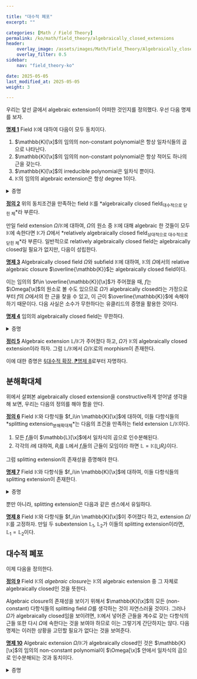 ```yaml
---

title: "대수적 폐포"
excerpt: ""

categories: [Math / Field Theory]
permalink: /ko/math/field_theory/algebraically_closed_extensions
header:
    overlay_image: /assets/images/Math/Field_Theory/Algebraically_closed_extensions.png
    overlay_filter: 0.5
sidebar: 
    nav: "field_theory-ko"

date: 2025-05-05
last_modified_at: 2025-05-05
weight: 3

---
```


우리는 앞선 글에서 algebraic extension이 어떠한 것인지를 정의했다. 우선 다음 명제를 보자.

<div class="proposition" markdown="1">

<ins id="prop1">**명제 1**</ins> Field $\mathbb{K}$에 대하여 다음이 모두 동치이다. 

1. $\mathbb{K}[\x]$의 임의의 non-constant polynomial은 항상 일차식들의 곱으로 나타난다. 
2. $\mathbb{K}[\x]$의 임의의 non-constant polynomial은 항상 적어도 하나의 근을 갖는다. 
3. $\mathbb{K}[\x]$의 irreducible polynomial은 일차식 뿐이다. 
4. $\mathbb{K}$의 임의의 algebraic extension은 항상 degree $1$이다. 

</div>
<details class="proof" markdown="1">
<summary>증명</summary>

우선 첫째 조건과 둘째 조건이 동치임은 자명하다. 만일 첫째 조건이 성립한다면 셋째 조건이 성립하는 것은 자명하다. 또, [\[환론\] §다항식환, ⁋명제 6](/ko/math/ring_theory/polynomial_rings#prop6)에 의하여 $\mathbb{K}[\x]$의 임의의 원소는 irreducible polynomial의 곱으로 나타낼 수 있고, 일차식은 자명한 이유로 $\mathbb{K}$ 안에서 근을 가지므로 셋째 조건이 둘째 조건을 함의한다. 따라서 첫째 조건부터 셋째 조건까지가 모두 동치이다.

이제 셋째 조건과 넷째 조건이 동치임을 보이자. 우선 셋째 조건이 성립한다 가정하면, 우리는 algebraic extension $\mathbb{L}/\matbb{K}$의 임의의 원소 $x$의 minimal polynomial이 irreducible이므로 ([§대수적 확장, ⁋정리 15](/ko/math/field_theory/algebraic_extensions#thm15)) 셋째 조건으로부터 이 minimal polynomial이 일차식이어야 함을 안다. 

이제 넷째 조건을 가정하자. $\mathbb{K}[\x]$의 irreducible polynomial $f$에 대하여, $\mathbb{K}[\x]/(f)$를 생각하면 이는 $\mathbb{K}$의 degree $n$ algebraic extension이다. 우리는 이 extension의 degree가 $1$이어야 함을 가정하고 있으므로, 셋째 조건이 얻어진다. 

</details>

<div class="definition" markdown="1">

<ins id="def2">**정의 2**</ins> 위의 동치조건을 만족하는 field $\mathbb{K}$를 *algebraically closed field<sub>대수적으로 닫힌 체</sub>*라 부른다. 

</div>

만일 field extension $\Omega/\mathbb{K}$에 대하여, $\Omega$의 원소 중 $\mathbb{K}$에 대해 algebraic 한 것들이 모두 $\mathbb{K}$에 속한다면 $\mathbb{K}$가 $\Omega$에서 *relatively algebraically closed field<sub>상대적으로 대수적으로 닫힌 체</sub>*라 부른다. 일반적으로 relatively algebraically closed field는 algebraically closed일 필요가 없지만, 다음이 성립한다. 

<div class="proposition" markdown="1">

<ins id="prop3">**명제 3**</ins> Algebraically closed field $\Omega$와 subfield $\mathbb{K}$에 대하여, $\mathbb{K}$의 $\Omega$에서의 relative algebraic closure $\overline{\mathbb{K}}$는 algebraically closed field이다. 

</div>

이는 임의의 $f\in \overline{\mathbb{K}}[\x]$가 주어졌을 때, $f$는 $\Omega[\x]$의 원소로 볼 수도 있으므로 $\Omega$가 algebraically closed라는 가정으로부터 $f$의 $\Omega$에서의 한 근을 찾을 수 있고, 이 근이 $\overline{\mathbb{K}}$에 속해야 하기 때문이다. 다음 사실은 소수가 무한하다는 유클리드의 증명을 활용한 것이다. 

<div class="proposition" markdown="1">

<ins id="prop4">**명제 4**</ins> 임의의 algebraically closed field는 무한하다. 

</div>
<details class="proof" markdown="1">
<summary>증명</summary>

결론에 반하여 $\Omega$가 finite algebraically closed field라 하고, 다음의 다항식

$$1+\prod_{a\in \Omega}(\x-a)$$

을 생각하자. 이 다항식은 어떠한 $a$도 근으로 갖지 않는다. 

</details>

<div class="proposition" markdown="1">

<ins id="thm5">**정리 5**</ins> Algebraic extension $\mathbb{L}/\mathbb{K}$가 주어졌다 하고, $\Omega$가 $\mathbb{K}$의 algebraically closed  extension이라 하자. 그럼 $\mathbb{L}/\mathbb{K}$에서 $\Omega/\mathbb{K}$로의 morphism이 존재한다. 

</div>

이에 대한 증명은 [§대수적 확장, ⁋명제 8](/ko/math/field_theory/algebraic_extensions#prop8)로부터 자명하다. 

## 분해확대체

위에서 살펴본 algebraically closed extension을 constructive하게 얻어낼 생각을 해 보면, 우리는 다음의 정의를 해야 함을 안다. 

<div class="definition" markdown="1">

<ins id="def6">**정의 6**</ins> Field $\mathbb{K}$와 다항식들 $f_i\in \mathbb{K}[\x]$에 대하여, 이들 다항식들의 *splitting extension<sub>분해확대체</sub>*는 다음의 조건을 만족하는 field extension $\mathbb{L}/\mathbb{K}$이다. 

1. 모든 $f_i$들이 $\mathbb{L}[\x]$에서 일차식의 곱으로 인수분해된다.  
2. 각각의 $i$에 대하여, $R_i$를 $\mathbb{L}$에서 $f_i$들의 근들이 모임이라 하면 $\mathbb{L}=\mathbb{K}(\bigcup R_i)$이다. 

</div>

그럼 splitting extension의 존재성을 증명해야 한다. 

<div class="proposition" markdown="1">

<ins id="prop7">**명제 7**</ins> Field $\mathbb{K}$와 다항식들 $f_i\in \mathbb{K}[\x]$에 대하여, 이들 다항식들의 splitting extension이 존재한다. 

</div>
<details class="proof" markdown="1">
<summary>증명</summary>

Algebraic extension을 할 때는 어차피 다항식의 근만이 중요하므로, 주어진 다항식들 $f_i$들이 모두 monic polynomial이라 가정하여도 된다. 각각의 $f_i$가 degree $d_i$ monic polynomial이라 하자. 그럼 [##ref##](universal_decomposition_algebra)에 의하여, 각각의 $i$마다 다음의 두 조건

1. $A_i$는 $\mathbb{K}$-algebra로서 $\xi_{i,1},\ldots, \xi_{i, d_i}$에 의해 생성된다. 
2. $A_i[\x]$에서 $f_i(\x)=\prod_{k=1}^{d_i} (\x-\xi_{i,k})$이 성립한다. 

$\mathbb{K}$-algebra $A_i$, 원소들 $\xi_{i,1},\ldots, \xi_{i, d_i}\in A_i$를 잡아줄 수 있다. 

이제 이들을 이용하여 $\mathbb{K}$의 extension을 만들어야 한다. 

$$A=\bigotimes_{i\in I} A_i$$

이라 하면, Krull theorem에 의하여 $A$의 maximal ideal $\mathfrak{m}$이 존재하므로 $\mathbb{L}=A/\mathfrak{m}$이라 할 수 있으며, 이것이 원하는 splitting extension을 준다. 

</details>

뿐만 아니라, splitting extension은 다음과 같은 센스에서 유일하다. 

<div class="proposition" markdown="1">

<ins id="prop8">**명제 8**</ins> Field $\mathbb{K}$와 다항식들 $f_i\in \mathbb{K}[\x]$이 주어졌다 하고, extension $\Omega/\mathbb{K}$를 고정하자. 만일 두 subextension $\mathbb{L}_1$, $\mathbb{L}_2$가 이들의 splitting extension이라면, $\mathbb{L}_1=\mathbb{L}_2$이다. 

</div>

## 대수적 폐포

이제 다음을 정의한다. 

<div class="definition" markdown="1">

<ins id="def9">**정의 9**</ins> Field $\mathbb{K}$의 *algebraic closure*는 $\mathbb{K}$의 algebraic extension 중 그 자체로 algebraically closed인 것을 뜻한다. 

</div>

Algebraic closure의 존재성을 보이기 위해서 $\mathbb{K}[\x]$의 모든 (non-constant) 다항식들의 splitting field $\Omega$를 생각하는 것이 자연스러울 것이다. 그러나 $\Omega$가 algebraically closed임을 보이려면, $\mathbb{K}$에서 넣어준 근들을 계수로 갖는 다항식의 근들 또한 다시 $\Omega$에 속한다는 것을 보여야 하므로 이는 그렇기게 간단하지는 않다. 다음 명제는 이러한 상황을 고민할 필요가 없다는 것을 보여준다. 

<div class="proposition" markdown="1">

<ins id="prop10">**명제 10**</ins> Algebraic extension $\Omega/\mathbb{K}$가 algebraically closed인 것은 $\mathbb{K}[\x]$의 임의의 non-constant polynomial이 $\Omega[\x]$ 안에서 일차식의 곱으로 인수분해되는 것과 동치이다. 

</div>
<details class="proof" markdown="1">
<summary>증명</summary>

당연히 한쪽 방향만 보이면 충분하다. 이를 위해 $\Omega$의 임의의 algebraic extension $\Omega'$를 잡고, $x\in\Omega'$라 하자. 우리는 $x\in \Omega$임을 보여야 한다. 우선 $x$는 $\Omega$에 대해 algebraic이고, $\Omega/\mathbb{K}$가 algebraic이므로 $x$는 $\mathbb{K}$에 대해서도 algebraic이다. 이제 $u\in \mathbb{K}[\x]$를 $x$의 minimal polynomial이라 하면, $u$는 $\Omega[\x]$에서 일차식들의 곱으로 쪼개지며 따라서 $x\in \Omega$이다. 

</details>